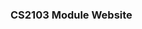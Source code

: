 <link rel="stylesheet" href="css/main.css">

### CS2103 Module Website

<include src="contents/overview/index.html" />
<include src="contents/week1/index.html" />
<include src="contents/week2/index.html" />
